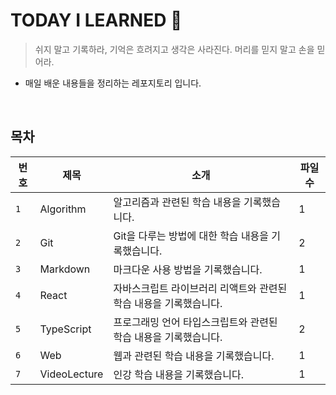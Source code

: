 # TODAY I LEARNED 📝

> 쉬지 말고 기록하라, 기억은 흐려지고 생각은 사라진다. 머리를 믿지 말고 손을 믿어라.

- 매일 배운 내용들을 정리하는 레포지토리 입니다.

<br>

## 목차

| 번호 | 제목         | 소개                                                              | 파일 수 |
| ---- | ------------ | ----------------------------------------------------------------- | ------- |
| `1`  | Algorithm    | 알고리즘과 관련된 학습 내용을 기록했습니다.                       | 1       |
| `2`  | Git          | Git을 다루는 방법에 대한 학습 내용을 기록했습니다.                | 2       |
| `3`  | Markdown     | 마크다운 사용 방법을 기록했습니다.                                | 1       |
| `4`  | React        | 자바스크립트 라이브러리 리액트와 관련된 학습 내용을 기록했습니다. | 1       |
| `5`  | TypeScript   | 프로그래밍 언어 타입스크립트와 관련된 학습 내용을 기록했습니다.   | 2       |
| `6`  | Web          | 웹과 관련된 학습 내용을 기록했습니다.                             | 1       |
| `7`  | VideoLecture | 인강 학습 내용을 기록했습니다.                                    | 1       |
